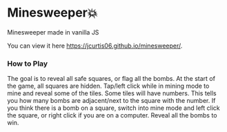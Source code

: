 # Minesweeper💥
Minesweeper made in vanilla JS

You can view it here https://jcurtis06.github.io/minesweeper/.


### How to Play
The goal is to reveal all safe squares, or flag all the bombs. At the start of the game, all squares are hidden. Tap/left click while in mining mode to mine and reveal some of the tiles. Some tiles will have numbers. This tells you how many bombs are adjacent/next to the square with the number. If you think there is a bomb on a square, switch into mine mode and left click the square, or right click if you are on a computer. Reveal all the bombs to win.
